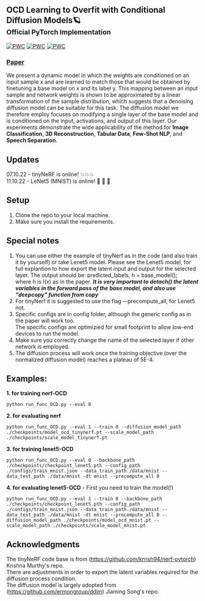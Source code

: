 ## OCD Learning to Overfit with Conditional Diffusion Models🪐<br><sub>Official PyTorch Implementation</sub>
[![PWC](https://img.shields.io/endpoint.svg?url=https://paperswithcode.com/badge/ocd-learning-to-overfit-with-conditional/few-shot-text-classification-on-average-on)](https://paperswithcode.com/sota/few-shot-text-classification-on-average-on?p=ocd-learning-to-overfit-with-conditional)
[![PWC](https://img.shields.io/endpoint.svg?url=https://paperswithcode.com/badge/ocd-learning-to-overfit-with-conditional/image-classification-on-tiny-imagenet-1)](https://paperswithcode.com/sota/image-classification-on-tiny-imagenet-1?p=ocd-learning-to-overfit-with-conditional)
[![PWC](https://img.shields.io/endpoint.svg?url=https://paperswithcode.com/badge/ocd-learning-to-overfit-with-conditional/speech-separation-on-libri5mix)](https://paperswithcode.com/sota/speech-separation-on-libri5mix?p=ocd-learning-to-overfit-with-conditional)

### [Paper](https://arxiv.org/abs/2210.00471)
We present a dynamic model in which the weights are conditioned on an input sample x and are learned to match those that would be obtained by finetuning a base model on x and its label y. This mapping between an input sample and network weights is shown to be approximated by a linear transformation of the sample distribution, which suggests that a denoising diffusion model can be suitable for this task. The diffusion model we therefore employ focuses on modifying a single layer of the base model and is conditioned on the input, activations, and output of this layer. Our experiments demonstrate the wide applicability of the method for **Image Classification**, **3D Reconstruction**, **Tabular Data**, **Few-Shot NLP**, and **Speech Separation**.

## Updates 
07.10.22 - tinyNeRF is online! 💥💥💥<br />
11.10.22 - LeNet5 (MNIST) is online! :100: :100: :100:
## Setup
1. Clone the repo to your local machine.
2. Make sure you install the requirements.
## Special notes
1. You can use either the example of tinyNerf as in the code (and also train it by yourself) or take Lenet5 model.
Please see the Lenet5 model, for full explantion to how export the latent input and output for the selected layer.
The output should be:
predicted_labels, h = base_model(); <br />where h is I(x) as in the paper.
***It is very important to detach() the latent variables in the forward pass of the base model, and also use "deepcopy" function from copy***
2. For tinyNerf it is suggested to use the flag --precompute_all, for Lenet5 not.<br />
3. Specific configs are in config folder, although the generic config as in the paper will work too. <br />
The specific configs are optimizied for small footprint to allow low-end devices to run the model.<br />
4. Make sure you correctly change the name of the selected layer if other network is employed.<br />
5. The diffusion process will work once the training objective (over the normalized diffusion model) reaches a plateau of 5E-4.
## Examples:
**1. for training nerf-OCD** <br />
```
python run_func_OCD.py --eval 0
```
**2. for evaluating nerf** <br />
```
python run_func_OCD.py --eval 1 --train 0 --diffusion_model_path ./checkpoints/model_ocd_tinynerf.pt --scale_model_path ./checkpoints/scale_model_tinynerf.pt
```
**3. for training lenet5-OCD**<br />
```
python run_func_OCD.py --eval 0 --backbone_path ./checkpoints/checkpoint_lenet5.pth --config_path ./configs/train_mnist.json --data_train_path./data/mnist --data_test_path ./data/mnist -dt mnist --precompute_all 0
```
**4. for evaluating lenet5-OCD** - First you need to train the model(!) <br />
```
python run_func_OCD.py --eval 1 --train 0 --backbone_path ./checkpoints/checkpoint_lenet5.pth --config_path ./configs/train_mnist.json --data_train_path./data/mnist --data_test_path ./data/mnist -dt mnist --precompute_all 0 --diffusion_model_path ./checkpoints/model_ocd_mnist.pt --scale_model_path ./checkpoints/scale_model_mnist.pt
```
## Acknowledgments
The tinyNeRF code base is from (https://github.com/krrish94/nerf-pytorch) Krishna Murthy's repo. <br />
There are adjustments in order to export the latent variables required for the diffusion process condition. <br />
The diffusion model is largely adopted from (https://github.com/ermongroup/ddim)  Jiaming Song's repo.
